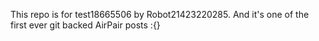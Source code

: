 This repo is for test18665506 by Robot21423220285. And it's one of the first ever git backed AirPair posts :{}
